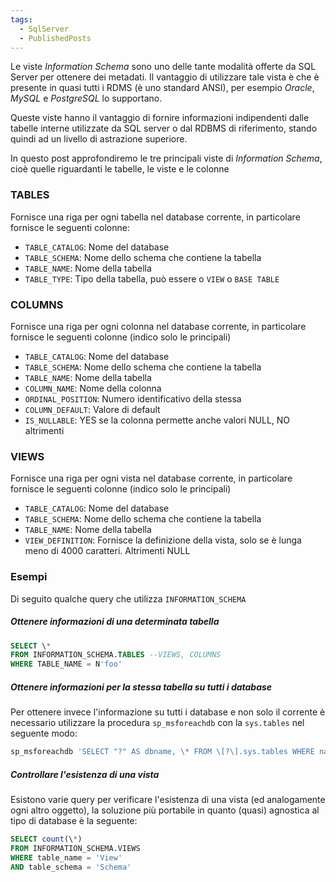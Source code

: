 ```yaml
---
tags:
  - SqlServer
  - PublishedPosts
---
```



Le viste _Information Schema_ sono uno delle tante modalità offerte da SQL Server per ottenere dei metadati. Il vantaggio di utilizzare tale vista è che è presente in quasi tutti i RDMS (è uno standard ANSI), per esempio _Oracle_, _MySQL_ e _PostgreSQL_ lo supportano.

Queste viste hanno il vantaggio di fornire informazioni indipendenti dalle tabelle interne utilizzate da SQL server o dal RDBMS di riferimento, stando quindi ad un livello di astrazione superiore.

In questo post approfondiremo le tre principali viste di _Information Schema_, cioè quelle riguardanti le tabelle, le viste e le colonne

### TABLES

Fornisce una riga per ogni tabella nel database corrente, in particolare fornisce le seguenti colonne:

- `TABLE_CATALOG`: Nome del database
- `TABLE_SCHEMA`: Nome dello schema che contiene la tabella
- `TABLE_NAME`: Nome della tabella
- `TABLE_TYPE`: Tipo della tabella, può essere o `VIEW` o `BASE TABLE`

### COLUMNS

Fornisce una riga per ogni colonna nel database corrente, in particolare fornisce le seguenti colonne (indico solo le principali)

- `TABLE_CATALOG`: Nome del database
- `TABLE_SCHEMA`: Nome dello schema che contiene la tabella
- `TABLE_NAME`: Nome della tabella
- `COLUMN_NAME`: Nome della colonna
- `ORDINAL_POSITION`: Numero identificativo della stessa
- `COLUMN_DEFAULT`: Valore di default
- `IS_NULLABLE`: YES se la colonna permette anche valori NULL, NO altrimenti

### VIEWS

Fornisce una riga per ogni vista nel database corrente, in particolare fornisce le seguenti colonne (indico solo le principali)

- `TABLE_CATALOG`: Nome del database
- `TABLE_SCHEMA`: Nome dello schema che contiene la tabella
- `TABLE_NAME`: Nome della tabella
- `VIEW_DEFINITION`: Fornisce la definizione della vista, solo se è lunga meno di 4000 caratteri. Altrimenti NULL

### Esempi

Di seguito qualche query che utilizza `INFORMATION_SCHEMA`

##### Ottenere informazioni di una determinata tabella
```Sql
SELECT \*
FROM INFORMATION_SCHEMA.TABLES --VIEWS, COLUMNS
WHERE TABLE_NAME = N'foo'
```
##### Ottenere informazioni per la stessa tabella su tutti i database

Per ottenere invece l'informazione su tutti i database e non solo il corrente è necessario utilizzare la procedura `sp_msforeachdb` con la `sys.tables` nel seguente modo:
```sql
sp_msforeachdb 'SELECT "?" AS dbname, \* FROM \[?\].sys.tables WHERE name="foo"'
```

##### Controllare l'esistenza di una vista

Esistono varie query per verificare l'esistenza di una vista (ed analogamente ogni altro oggetto), la soluzione più portabile in quanto (quasi) agnostica al tipo di database è la seguente:
```sql
SELECT count(\*)
FROM INFORMATION_SCHEMA.VIEWS
WHERE table_name = 'View'
AND table_schema = 'Schema'
```